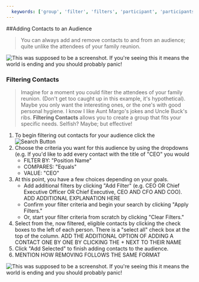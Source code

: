 ```yaml
---
  keywords: ['group', 'filter', 'filters', 'participant', 'participants', ]
---
```



##Adding Contacts to an Audience

>You can always add and remove contacts to and from an audience; quite unlike the attendees of your family reunion.

![This was supposed to be a screenshot. If you're seeing this it means the world is ending and you should probably panic!](http://www.findinglaurie.com/wp-content/uploads/2016/05/Placeholder-400x200.png "This will be a gif of the process to add and remove participants to and from a group")


### Filtering Contacts

> Imagine for a moment you could filter the attendees of your family reunion. (Don't get too caught up in this example, it's hypothetical). Maybe you only want the interesting ones, or the one's with good personal hygiene.  I know I like Aunt Margo's jokes and Uncle Buck's ribs. **Filtering Contacts** allows you to create a group that fits your specific needs. Selfish? Maybe; but effective!

1. To begin filtering out contacts for your audience click the ![Search Button](https://s3.amazonaws.com/peer60_organizations/documentation+tbd/Icons/Search+Icon.png)
2. Choose the criteria you want for this audience by using the dropdowns (e.g. If you'd like to add every contact with the title of "CEO" you would 
	* FILTER BY: "Position Name" 
	* COMPARES: "Equals" 
	* VALUE:  "CEO" 
3. At this point, you have a few choices depending on your goals.
	* Add additional filters by clicking "Add Filter" (e.g. CEO OR Chief Executive Officer OR Chief Executive, CEO AND CFO AND COO). ADD ADDITIONAL EXPLANATION HERE
	* Confirm your filter criteria and begin your search by clicking "Apply Filters."
	* Or, start your filter criteria from scratch by clicking "Clear Filters."
4. Select from the, now filtered, eligible contacts by clicking the check boxes to the left of each person. There is a "select all" check box at the top of the column. ADD THE ADDITIONAL OPTION OF ADDING A CONTACT ONE BY ONE BY CLICKING THE + NEXT TO THEIR NAME
5. Click "Add Selected" to finish adding contacts to the audience. 
6. MENTION HOW REMOVING FOLLOWS THE SAME FORMAT

![This was supposed to be a screenshot. If you're seeing this it means the world is ending and you should probably panic!](http://www.findinglaurie.com/wp-content/uploads/2016/05/Placeholder-400x200.png "This will be a gif of the process of filtering participants and adding them to a group")



